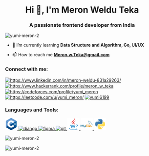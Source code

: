 <h1 align="center">Hi 👋, I'm Meron Weldu Teka</h1>
<h3 align="center">A passionate frontend developer from India</h3>

<p align="left"> <img src="https://komarev.com/ghpvc/?username=yumi-meron-2&label=Profile%20views&color=0e75b6&style=flat" alt="yumi-meron-2" /> </p>

- 🌱 I’m currently learning **Data Structure and Algorithm, Go, UI/UX**

- 📫 How to reach me **Meron.w.Teka@gmail.com**

<h3 align="left">Connect with me:</h3>
<p align="left">
<a href="https://linkedin.com/in/https://www.linkedin.com/in/meron-weldu-831a29263/" target="blank"><img align="center" src="https://raw.githubusercontent.com/rahuldkjain/github-profile-readme-generator/master/src/images/icons/Social/linked-in-alt.svg" alt="https://www.linkedin.com/in/meron-weldu-831a29263/" height="30" width="40" /></a>
<a href="https://www.hackerrank.com/https://www.hackerrank.com/profile/meron_w_teka" target="blank"><img align="center" src="https://raw.githubusercontent.com/rahuldkjain/github-profile-readme-generator/master/src/images/icons/Social/hackerrank.svg" alt="https://www.hackerrank.com/profile/meron_w_teka" height="30" width="40" /></a>
<a href="https://codeforces.com/profile/https://codeforces.com/profile/yumi_meron" target="blank"><img align="center" src="https://raw.githubusercontent.com/rahuldkjain/github-profile-readme-generator/master/src/images/icons/Social/codeforces.svg" alt="https://codeforces.com/profile/yumi_meron" height="30" width="40" /></a>
<a href="https://www.leetcode.com/https://leetcode.com/u/yumi_meron/" target="blank"><img align="center" src="https://raw.githubusercontent.com/rahuldkjain/github-profile-readme-generator/master/src/images/icons/Social/leet-code.svg" alt="https://leetcode.com/u/yumi_meron/" height="30" width="40" /></a>
<a href="https://discord.gg/yumi6199" target="blank"><img align="center" src="https://raw.githubusercontent.com/rahuldkjain/github-profile-readme-generator/master/src/images/icons/Social/discord.svg" alt="yumi6199" height="30" width="40" /></a>
</p>

<h3 align="left">Languages and Tools:</h3>
<p align="left"> <a href="https://www.w3schools.com/cpp/" target="_blank" rel="noreferrer"> <img src="https://raw.githubusercontent.com/devicons/devicon/master/icons/cplusplus/cplusplus-original.svg" alt="cplusplus" width="40" height="40"/> </a> <a href="https://www.djangoproject.com/" target="_blank" rel="noreferrer"> <img src="https://cdn.worldvectorlogo.com/logos/django.svg" alt="django" width="40" height="40"/> </a> <a href="https://www.figma.com/" target="_blank" rel="noreferrer"> <img src="https://www.vectorlogo.zone/logos/figma/figma-icon.svg" alt="figma" width="40" height="40"/> </a> <a href="https://git-scm.com/" target="_blank" rel="noreferrer"> <img src="https://www.vectorlogo.zone/logos/git-scm/git-scm-icon.svg" alt="git" width="40" height="40"/> </a> <a href="https://www.java.com" target="_blank" rel="noreferrer"> <img src="https://raw.githubusercontent.com/devicons/devicon/master/icons/java/java-original.svg" alt="java" width="40" height="40"/> </a> <a href="https://www.mysql.com/" target="_blank" rel="noreferrer"> <img src="https://raw.githubusercontent.com/devicons/devicon/master/icons/mysql/mysql-original-wordmark.svg" alt="mysql" width="40" height="40"/> </a> <a href="https://www.python.org" target="_blank" rel="noreferrer"> <img src="https://raw.githubusercontent.com/devicons/devicon/master/icons/python/python-original.svg" alt="python" width="40" height="40"/> </a> </p>

<p><img align="center" src="https://github-readme-stats.vercel.app/api/top-langs?username=yumi-meron-2&show_icons=true&locale=en&layout=compact" alt="yumi-meron-2" /></p>

<p><img align="center" src="https://github-readme-streak-stats.herokuapp.com/?user=yumi-meron-2&" alt="yumi-meron-2" /></p>
